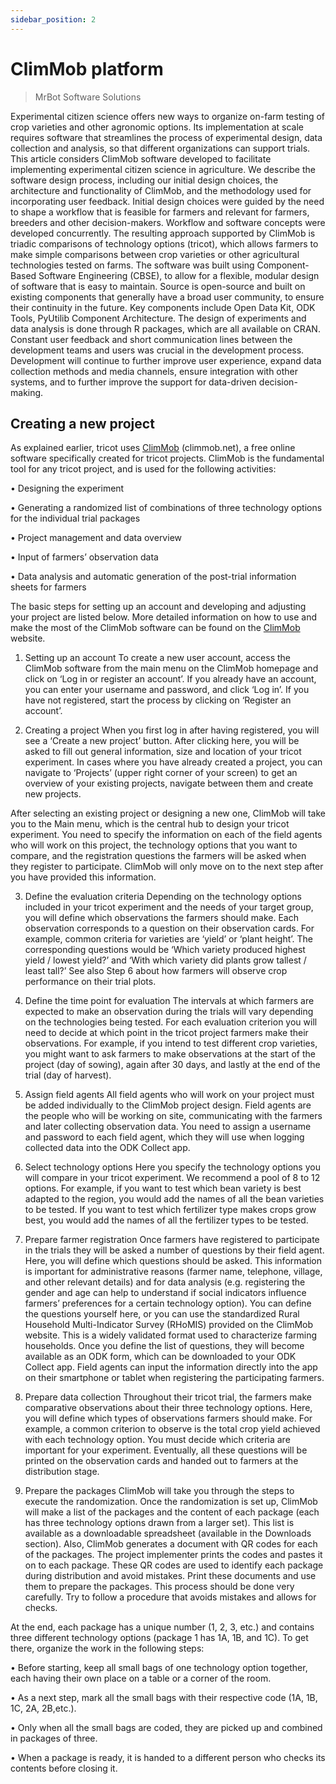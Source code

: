 ```yaml
---
sidebar_position: 2
---
```


# ClimMob platform

> MrBot Software Solutions 

Experimental citizen science offers new ways to organize on-farm testing of crop varieties and other agronomic options. Its implementation at scale requires software that streamlines the process of experimental design, data collection and analysis, so that different organizations can support trials. This article considers ClimMob software developed to facilitate implementing experimental citizen science in agriculture. We describe the software design process, including our initial design choices, the architecture and functionality of ClimMob, and the methodology used for incorporating user feedback. Initial design choices were guided by the need to shape a workflow that is feasible for farmers and relevant for farmers, breeders and other decision-makers. Workflow and software concepts were developed concurrently. The resulting approach supported by ClimMob is triadic comparisons of technology options (tricot), which allows farmers to make simple comparisons between crop varieties or other agricultural technologies tested on farms. The software was built using Component-Based Software Engineering (CBSE), to allow for a flexible, modular design of software that is easy to maintain. Source is open-source and built on existing components that generally have a broad user community, to ensure their continuity in the future. Key components include Open Data Kit, ODK Tools, PyUtilib Component Architecture. The design of experiments and data analysis is done through R packages, which are all available on CRAN. Constant user feedback and short communication lines between the development teams and users was crucial in the development process. Development will continue to further improve user experience, expand data collection methods and media channels, ensure integration with other systems, and to further improve the support for data-driven decision-making.

## Creating a new project

As explained earlier, tricot uses [ClimMob](https://climmob.net/) (climmob.net), a free online software specifically created for tricot projects. ClimMob is the fundamental tool for any tricot project, and is used for the following activities: 

• Designing the experiment

• Generating a randomized list of combinations of three technology options for the individual trial packages

• Project management and data overview

• Input of farmers’ observation data

• Data analysis and automatic generation of the post-trial information sheets for farmers

The basic steps for setting up an account and developing and adjusting your project are listed below. More detailed information on how to use and make the most of the ClimMob software can be found on the [ClimMob](https://climmob.net/) website. 

1. Setting up an account
To create a new user account, access the ClimMob software from the main menu on the ClimMob homepage and click on ‘Log in or register an account’. If you already have an account, you can enter your username and password, and click ‘Log in’. If you have not registered, start the process by clicking on ‘Register an account’. 

2. Creating a project
When you first log in after having registered, you will see a ‘Create a new project’ button. After clicking here, you will be asked to fill out 
general information, size and location of your tricot experiment. In cases where you have already created a project, you can navigate to ‘Projects’ (upper right corner of your screen) to get an overview of your existing projects, navigate between them and create new projects. 

After selecting an existing project or designing a new one, ClimMob will take you to the Main menu, which is the central hub to design your tricot experiment. You need to specify the information on each of the field agents who will work on this project, the technology options that you want to compare, and the registration questions the farmers will be asked when they register to participate. ClimMob will only move on to the next step after you have provided this information. 

3. Define the evaluation criteria 
Depending on the technology options included in your tricot experiment and the needs of your target group, you will define which observations the farmers should make. Each observation corresponds to a question on their observation cards. For example, common criteria for varieties are ‘yield’ or ‘plant height’. The corresponding questions would be ‘Which variety produced highest yield / lowest yield?’ and ‘With which variety did plants grow tallest / least tall?’ See also Step 6 about how farmers will observe crop performance on their trial plots.

4. Define the time point for evaluation
The intervals at which farmers are expected to make an observation during the trials will vary depending on the technologies being tested. For each evaluation criterion you will need to decide at which point in the tricot project farmers make their observations. For example, if you intend to test different crop varieties, you might want to ask farmers to make observations at the start of the project (day of sowing), again after 30 days, and lastly at the end of the trial (day of harvest). 

5. Assign field agents
All field agents who will work on your project must be added individually to the ClimMob project design. Field agents are the people who will be working on site, communicating with the farmers and later collecting observation data. You need to assign a username and password to each field agent, which they will use when logging collected data into the ODK Collect app.

6. Select technology options
Here you specify the technology options you will compare in your tricot experiment. We recommend a pool of 8 to 12 options. For example, if you want to test which bean variety is best adapted to the region, you would add the names of all the bean varieties to be tested. If you want to test which fertilizer type makes crops grow best, you would add the names of all the fertilizer types to be tested.

7. Prepare farmer registration
Once farmers have registered to participate in the trials they will be asked a number of questions by their field agent. Here, you will define which questions should be asked. This information is important for administrative reasons (farmer name, telephone, village, and other relevant details) and for data analysis (e.g. registering the gender and age can help to understand if social indicators influence farmers’ preferences for a certain technology option). You can define the questions yourself here, or you can use the standardized Rural Household Multi-Indicator Survey (RHoMIS) 
provided on the ClimMob website. This is a widely validated format used to characterize farming households. Once you define the list of questions, they will become available as an ODK form, which can be downloaded to your ODK Collect app. Field agents can input the information directly into the app on their smartphone or tablet when registering the participating farmers.

8. Prepare data collection
Throughout their tricot trial, the farmers make comparative observations about their three technology options. Here, you will define which types of observations farmers should make. For example, a common criterion to observe is the total crop yield achieved with each technology option. You must decide which criteria are important for your experiment. Eventually, all these questions will be printed on the observation cards and handed out to farmers at the distribution stage.

9. Prepare the packages
ClimMob will take you through the steps to execute the randomization. Once the randomization is set up, ClimMob will make a list of the packages and the content of each package (each has three technology options drawn from a larger set). This list is available as a downloadable spreadsheet (available in the Downloads section). Also, ClimMob generates a document with QR codes for each of the packages. The project implementer prints the codes and pastes it on to each package. These QR codes are used to identify each package during distribution and avoid mistakes. Print these documents and use them to prepare the packages. This process should be done very carefully. Try to follow a procedure that avoids mistakes and allows for checks. 

At the end, each package has a unique number (1, 2, 3, etc.) and contains three different technology options (package 1 has 1A, 1B, and 1C). To get there, organize the work in the following steps:

• Before starting, keep all small bags of one technology option together, each having their own place on a table or a corner of the room. 

• As a next step, mark all the small bags with their respective code (1A, 1B, 1C, 2A, 2B,etc.).

• Only when all the small bags are coded, they are picked up and combined in packages of three. 

• When a package is ready, it is handed to a different person who checks its contents before closing it.